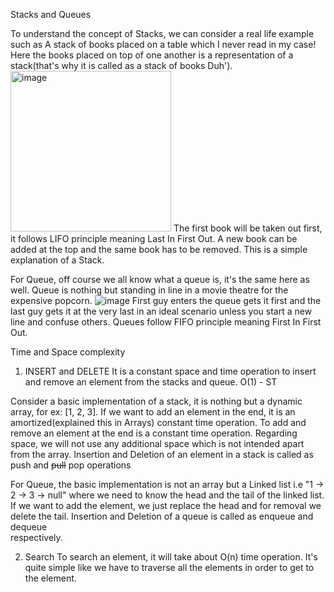 Stacks and Queues

To understand the concept of Stacks, we can consider a real life example such as A stack of books placed on a table which I never read in my case! Here the books placed on top of one another is a representation of a stack(that's why it is called as a stack of books Duh'). <img width="257" alt="image" src="https://github.com/adhyaksha/code-practice/assets/10979938/9db4485f-2119-404a-9d44-6ddeb40636f5">
The first book will be taken out first, it follows LIFO principle meaning Last In First Out. A new book can be added at the top and the same book has to be removed. This is a simple explanation of a Stack.

For Queue, off course we all know what a queue is, it's the same here as well. Queue is nothing but standing in line in a movie theatre for the expensive popcorn. 
![image](https://github.com/adhyaksha/code-practice/assets/10979938/3c349e6b-8275-407a-a368-ac239758ff9f)
First guy enters the queue gets it first and the last guy gets it at the very last in an ideal scenario unless you start a new line and confuse others. Queues follow FIFO principle meaning First In First Out. 

Time and Space complexity
1. INSERT and DELETE
  It is a constant space and time operation to insert and remove an element from the stacks and queue.
  O(1) - ST
  
  Consider a basic implementation of a stack, it is nothing but a dynamic array, for ex: [1, 2, 3]. 
  If we want to add an element in the end, it is an amortized(explained this in Arrays) constant time operation. To add and remove an element at the end is a constant time    operation. Regarding space, we will not use any additional space which is not intended apart from the array. Insertion and Deletion of an element in a stack is called as    push and ~~pull~~ pop operations
  
  For Queue, the basic implementation is not an array but a Linked list i.e "1 -> 2 -> 3 -> null" where we need to know the head and the tail of the linked list.
  If we want to add the element, we just replace the head and for removal we delete the tail. Insertion and Deletion of a queue is called as enqueue and dequeue     
  respectively.

2. Search
   To search an element, it will take about O(n) time operation. It's quite simple like we have to traverse all the elements in order to get to the element. 
